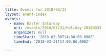 ```yaml
---
title: Events for 2018/03/31
layout: event-index
events:
  - name: Easter Saturday
    uri: /events/2018/03/31/holiday-20180331
    organizer: null
    timeStart: '2018-03-30T14:00:00.000Z'
    timeEnd: '2018-03-31T14:00:00.000Z'

---
```

